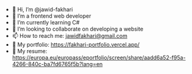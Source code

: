 - 👋 Hi, I’m @jawid-fakhari
- 👀 I’m a frontend web developer
- 🌱 I’m currently learning C#
- 💞️ I’m looking to collaborate on developing a website
- 📫 How to reach me: jawidfakhari@gmail.com
- 💩 My portfolio: https://fakhari-portfolio.vercel.app/
- 📄 My resume: https://europa.eu/europass/eportfolio/screen/share/aadd6a52-f95a-4266-840c-ba7fd6765f5b?lang=en

<!---
jawid-fakhari/jawid-fakhari is a ✨ special ✨ repository because its `README.md` (this file) appears on your GitHub profile.
You can click the Preview link to take a look at your changes.
--->
